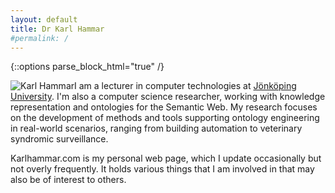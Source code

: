 ```yaml
---
layout: default
title: Dr Karl Hammar
#permalink: /
---
```


{::options parse_block_html="true" /}

<div itemscope itemid="https://karlhammar.com/#karl" itemtype="https://schema.org/Person" id="karl">

<img src="{{site.url}}/images/karl.jpg" alt="Karl Hammar" itemprop="image" style="float:left;" />

I am a lecturer in computer technologies at <a itemprop="worksFor" href="https://ju.se/"><span itemscope itemtype="https://schema.org/CollegeOrUniversity" itemid="https://ju.se/"><span itemprop="name">Jönköping University</span></span></a>. I'm also a computer science researcher, working with knowledge representation and ontologies for the Semantic Web. My research focuses on the development of methods and tools supporting ontology engineering in real-world scenarios, ranging from building automation to veterinary syndromic surveillance.

Karlhammar.com is my personal web page, which I update occasionally but not overly frequently. It holds various things that I am involved in that may also be of interest to others.

</div>
